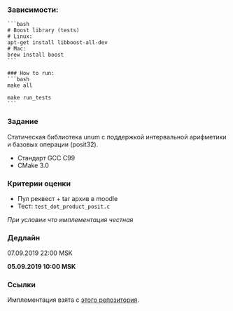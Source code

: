 ### Зависимости:
	```bash
	# Boost library (tests)
	# Linux:
	apt-get install libboost-all-dev
	# Mac:
	brew install boost
	```

	### How to run:
	```bash
	make all

	make run_tests
	```

### Задание

Статическая библиотека unum с поддержкой интервальной арифметики и базовых операции (posit32).
 - Стандарт GCC C99
 - CMake 3.0

### Критерии оценки
- Пул реквест + tar архив в moodle
- Тест:  `test_dot_product_posit.c`

*При условии что имплементация честная*

### Дедлайн
07.09.2019 22:00 MSK

**05.09.2019 10:00 MSK**

### Ссылки
Имплементация взята с [этого репозитория](https://github.com/libcg/bfp).

